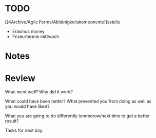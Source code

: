 # TODO 
[[4Archive/Agile Forms/Abhänigkeitskomponente]]sstelle
- Erasmus money 
- Friseurtermin mittwoch

# Notes

# Review
What went well? Why did it work?


What could have been better? What prevented you from doing as well as you would have liked? 


What you are going to do differently tommorow/next time to get a better result? 


Tasks for next day. 